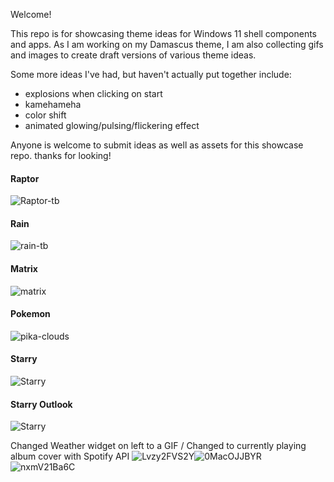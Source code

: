 Welcome!

This repo is for showcasing theme ideas for Windows 11 shell components and apps. 
As I am working on my Damascus theme, I am also collecting gifs and images to create draft versions of various theme ideas. 

Some more ideas I've had, but haven't actually put together include:

- explosions when clicking on start
- kamehameha
- color shift
- animated glowing/pulsing/flickering effect

Anyone is welcome to submit ideas as well as assets for this showcase repo.
thanks for looking!

#### Raptor
![Raptor-tb](https://github.com/bbmaster123/Themes-Showcase/assets/92948468/98fb75b9-9cb4-4647-a30f-40fc34e266fb)

#### Rain
![rain-tb](https://github.com/bbmaster123/Themes-Showcase/assets/92948468/ab2bd7bb-273a-40a5-82af-15ba34f5b0ce)

#### Matrix
![matrix](https://github.com/bbmaster123/Themes-Showcase/assets/92948468/e7ae06bb-79da-4f4b-b255-f4515f81d170)

#### Pokemon
![pika-clouds](https://github.com/bbmaster123/Themes-Showcase/assets/92948468/bbcc4641-4a49-4b7c-b935-bdc8fe053c4f)

#### Starry
![Starry](https://github.com/bbmaster123/Themes-Showcase/blob/main/Animated%20Taskbar%20Ideas/starry.gif?raw=true)

#### Starry Outlook
![Starry](https://github.com/bbmaster123/Themes-Showcase/blob/main/Animated%20Taskbar%20Ideas/starry-outlook.gif?raw=true)

Changed Weather widget on left to a GIF / Changed to currently playing album cover with Spotify API
![Lvzy2FVS2Y](https://github.com/user-attachments/assets/526dcf7c-2bb5-408b-8e5c-5733ccfdaf01)![0MacOJJBYR](https://github.com/user-attachments/assets/bd12ad39-98f9-4c58-b587-4d597dba77f9)
![nxmV21Ba6C](https://github.com/user-attachments/assets/e99306ac-aede-4f15-9f10-dd2d25993470)
